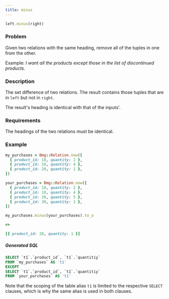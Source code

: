 ```yaml
---
title: minus
---
```


```ruby
left.minus(right)
```

### Problem

Given two relations with the same heading, remove all of the tuples in one from the other.

Example: *I want all the products except those in the list of discontinued products.*

### Description

The set difference of two relations. The result contains those tuples that are in `left` but not in `right`. 

The result's heading is identical with that of the inputs'.

### Requirements

The headings of the two relations must be identical.

### Example

```ruby
my_purchases = Bmg::Relation.new([
  { product_id: 10, quantity: 2 },
  { product_id: 10, quantity: 4 },
  { product_id: 20, quantity: 1 },
])

your_purchases = Bmg::Relation.new([
  { product_id: 10, quantity: 2 },
  { product_id: 10, quantity: 4 },
  { product_id: 20, quantity: 5 },
  { product_id: 30, quantity: 1 },
])

my_purchases.minus(your_purchases).to_a

=>

[{ product_id: 20, quantity: 1 }]
```

##### Generated SQL

```sql
SELECT `t1`.`product_id`, `t1`.`quantitiy`
FROM `my_purchases` AS 't1'
EXCEPT
SELECT `t1`.`product_id`, `t1`.`quantitiy`
FROM `your_purchases` AS 't1' 
```

Note that the scoping of the table alias `t1` is limited to the respective `SELECT` clauses, which is why the same alias is used in both clauses.
